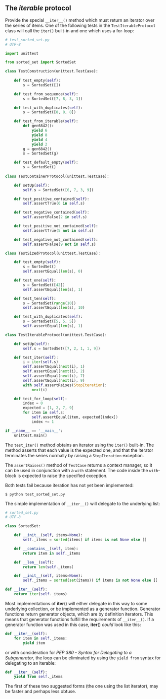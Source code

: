 ## The _iterable_ protocol

Provide the special `__iter__()` method which must return an iterator over the series of items.  One of the following tests in the `TestIterableProtocol` class will call the `iter()` built-in and one which uses a for-loop:

```py
# test_sorted_set.py
# UTF-8

import unittest

from sorted_set import SortedSet

class TestConstruction(unittest.TestCase):
    
    def test_empty(self):
        s = SortedSet([])

    def test_from_sequence(self):
        s = SortedSet([7, 8, 3, 1])

    def test_with_duplicates(self):
        s = SortedSet([8, 8, 8])

    def test_from_iterable(self):
        def gen6842():
            yield 6
            yield 8
            yield 4
            yield 2
        g = gen6842()
        s = SortedSet(g)

    def test_default_empty(self):
        s = SortedSet()
        
class TestContainerProtocol(unittest.TestCase):

    def setUp(self):
        self.s = SortedSet([6, 7, 3, 9])

    def test_positive_contained(self):
        self.assertTrue(6 in self.s)

    def test_negative_contained(self):
        self.assertFalse(2 in self.s)

    def test_positive_not_contained(self):
        self.assertTrue(5 not in self.s)

    def test_negative_not_contained(self):
        self.assertFalse(9 not in self.s)

class TestSizedProtocol(unittest.TestCase):

    def test_empty(self):
        s = SortedSet()
        self.assertEqual(len(s), 0)

    def test_one(self):
        s = SortedSet([42])
        self.assertEqual(len(s), 1)

    def test_ten(self):
        s = SortedSet(range(10))
        self.assertEqual(len(s), 10)

    def test_with_duplicates(self):
        s = SortedSet([5, 5, 5])
        self.assertEqual(len(s), 1)
```
```py
class TestIterableProtocol(unittest.TestCase):

    def setUp(self):
        self.s = SortedSet([7, 2, 1, 1, 9])

    def test_iter(self):
        i = iter(self.s)
        self.assertEqual(next(i), 1)
        self.assertEqual(next(i), 2)
        self.assertEqual(next(i), 7)
        self.assertEqual(next(i), 9)
        with self.assertRaises(StopIteration):
            next(i)

    def test_for_loop(self):
        index = 0
        expected = [1, 2, 7, 9]
        for item in self.s:
            self.assertEqual(item, expected[index])
            index += 1

if __name__ == '__main__':
    unittest.main()
```

The `test_iter()` method obtains an iterator using the `iter()` built-in.  The method asserts that each value is the expected one, and that the iterator terminates the series normally by raising a `StopIteration` exception.

The `assertRaises()` method of `TestCase` returns a context manager, so it can be used in conjunction with a `with` statement.  The code inside the `with`-block is expected to raise the specified exception. 

Both tests fail because iteration has not yet been implemented:

```
$ python test_sorted_set.py
```
The simple implementation of `__iter__()` will delegate to the underlying list:

```py
# sorted_set.py
# UTF-8

class SortedSet:

    def __init__(self, items=None):
        self._items = sorted(items) if items is not None else []

    def __contains__(self, item):
        return item in self._items

    def __len__(self):
        return len(self._items)

    def __init__(self, items=None):
        self._items = sorted(set(items)) if items is not None else []
```
```py
def __iter__(self):
    return iter(self._items)
```
Most implementations of __iter__() will either delegate in this way to some underlying collection, or be implemented as a generator function.  Generator functions return generator objects, which are by definition iterators.  This means that generator functions fulfill the requirements of `__iter__()`.  If a generator function was used in this case, __iter__() _could_ look like this:
```py
def __iter__(self):
    for item in self._items:
        yield item
```
or with consideration for _PEP 380 - Syntax for Delegating to a Subgenerator_, the loop can be eliminated by using the `yield from` syntax for delegating to an iterable:
```py
def __iter__(self):
    yield from self._items
```
The first of these two suggested forms (the one using the list iterator), may be faster and perhaps less obtuse.